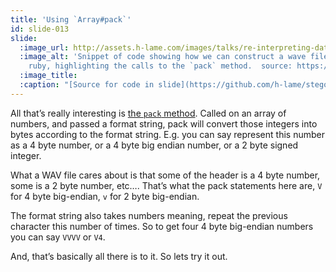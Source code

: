 ```yaml
---
title: 'Using `Array#pack`'
id: slide-013
slide:
  :image_url: http://assets.h-lame.com/images/talks/re-interpreting-data/lrug-jan-2020/slides/013.png
  :image_alt: 'Snippet of code showing how we can construct a wave file header in
    ruby, highlighting the calls to the `pack` method.  source: https://github.com/h-lame/stegosaurus/blob/d05db3eecd0d328c9de7886dcedbb16b189b3c5d/lib/stegosaurus/waves.rb#L76-L97'
  :image_title:
  :caption: "[Source for code in slide](https://github.com/h-lame/stegosaurus/blob/d05db3eecd0d328c9de7886dcedbb16b189b3c5d/lib/stegosaurus/waves.rb#L76-L97)\n"
---
```

All that’s really interesting is [the `pack` method](https://ruby-doc.org/core-2.7.0/Array.html#method-i-pack).  Called on an array of numbers, and passed a format string, pack will convert those integers into bytes according to the format string.  E.g. you can say represent this number as a 4 byte number, or a 4 byte big endian number, or a 2 byte signed integer.

What a WAV file cares about is that some of the header is a 4 byte number, some is a 2 byte number, etc…. That’s what the pack statements here are, `V` for 4 byte big-endian, `v` for 2 byte big-endian.

The format string also takes numbers meaning, repeat the previous character this number of times.  So to get four 4 byte big-endian numbers you can say `VVVV` or `V4`.

And, that’s basically all there is to it.  So lets try it out.
